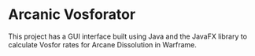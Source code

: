 # Arcanic Vosforator

This project has a GUI interface built using Java and the JavaFX library to calculate Vosfor rates for Arcane Dissolution in Warframe.